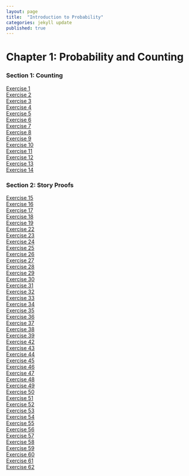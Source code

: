 ```yaml
---
layout: page
title:  "Introduction to Probability"
categories: jekyll update
published: true
---
```


# Chapter 1: Probability and Counting

### Section 1: Counting

[Exercise 1](../chapter1/section1/exercise_1)\
[Exercise 2](../chapter1/section1/exercise_2)\
[Exercise 3](../chapter1/section1/exercise_3)\
[Exercise 4](../chapter1/section1/exercise_4)\
[Exercise 5](../chapter1/section1/exercise_5)\
[Exercise 6](../chapter1/section1/exercise_6)\
[Exercise 7](../chapter1/section1/exercise_7)\
[Exercise 8](../chapter1/section1/exercise_8)\
[Exercise 9](../chapter1/section1/exercise_9)\
[Exercise 10](../chapter1/section1/exercise_10)\
[Exercise 11](../chapter1/section1/exercise_11)\
[Exercise 12](../chapter1/section1/exercise_12)\
[Exercise 13](../chapter1/section1/exercise_13)\
[Exercise 14](../chapter1/section1/exercise_14)

### Section 2: Story Proofs

[Exercise 15](../chapter1/section2/exercise_15)\
[Exercise 16](../chapter1/section2/exercise_16)\
[Exercise 17](../chapter1/section2/exercise_17)\
[Exercise 18](../chapter1/section2/exercise_18)\
[Exercise 19](../chapter1/section2/exercise_19)\
[Exercise 22](../chapter1/section2/exercise_22)\
[Exercise 23](../chapter1/section2/exercise_23)\
[Exercise 24](..chapter1/section2/exercise_24)\
[Exercise 25](..chapter1/section2/exercise_25)\
[Exercise 26](../chapter1/section2/exercise_26)\
[Exercise 27](..chapter1/section2/exercise_27)\
[Exercise 28](..chapter1/section2/exercise_28)\
[Exercise 29](..chapter1/section2/exercise_29)\
[Exercise 30](../chapter1/section2/exercise_30)\
[Exercise 31](../chapter1/section2/exercise_31)\
[Exercise 32](../chapter1/section2/exercise_32)\
[Exercise 33](../chapter1/section2/exercise_33)\
[Exercise 34](../chapter1/section2/exercise_34)\
[Exercise 35](../chapter1/section2/exercise_35)\
[Exercise 36](../chapter1/section2/exercise_36)\
[Exercise 37](../chapter1/section2/exercise_37)\
[Exercise 38](../chapter1/section2/exercise_38)\
[Exercise 39](../chapter1/section2/exercise_39)\
[Exercise 42](../chapter1/section2/exercise_42)\
[Exercise 43](../chapter1/section2/exercise_43)\
[Exercise 44](../chapter1/section2/exercise_44)\
[Exercise 45](../chapter1/section2/exercise_45)\
[Exercise 46](../chapter1/section2/exercise_46)\
[Exercise 47](../chapter1/section2/exercise_47)\
[Exercise 48](../chapter1/section2/exercise_48)\
[Exercise 49](../chapter1/section2/exercise_49)\
[Exercise 50](../chapter1/section2/exercise_50)\
[Exercise 51](../chapter1/section2/exercise_51)\
[Exercise 52](../chapter1/section2/exercise_52)\
[Exercise 53](../chapter1/section2/exercise_53)\
[Exercise 54](../chapter1/section2/exercise_54)\
[Exercise 55](../chapter1/section2/exercise_55)\
[Exercise 56](../chapter1/section2/exercise_56)\
[Exercise 57](../chapter1/section2/exercise_57)\
[Exercise 58](../chapter1/section2/exercise_58)\
[Exercise 59](../chapter1/section2/exercise_59)\
[Exercise 60](../chapter1/section2/exercise_60)\
[Exercise 61](../chapter1/section2/exercise_61)\
[Exercise 62](../chapter1/section2/exercise_62)
